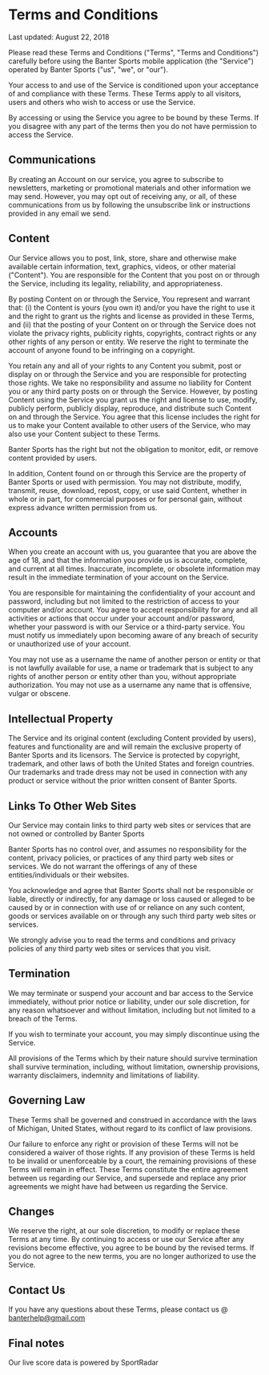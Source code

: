 Terms and Conditions  
====================

Last updated: August 22, 2018

Please read these Terms and Conditions ("Terms", "Terms and Conditions")
carefully before using the Banter Sports mobile application (the "Service")
operated by Banter Sports ("us", "we", or "our").

Your access to and use of the Service is conditioned upon your acceptance of
and compliance with these Terms. These Terms apply to all visitors, users and
others who wish to access or use the Service.

By accessing or using the Service you agree to be bound by these Terms. If you
disagree with any part of the terms then you do not have permission to access
the Service.

Communications  
--------------

By creating an Account on our service, you agree to subscribe to newsletters,
marketing or promotional materials and other information we may send. However,
you may opt out of receiving any, or all, of these communications from us by
following the unsubscribe link or instructions provided in any email we send.

Content  
-------

Our Service allows you to post, link, store, share and otherwise make
available certain information, text, graphics, videos, or other material
("Content"). You are responsible for the Content that you post on or through
the Service, including its legality, reliability, and appropriateness.

By posting Content on or through the Service, You represent and warrant that:
(i) the Content is yours (you own it) and/or you have the right to use it and
the right to grant us the rights and license as provided in these Terms, and
(ii) that the posting of your Content on or through the Service does not
violate the privacy rights, publicity rights, copyrights, contract rights or
any other rights of any person or entity. We reserve the right to terminate
the account of anyone found to be infringing on a copyright.

You retain any and all of your rights to any Content you submit, post or
display on or through the Service and you are responsible for protecting those
rights. We take no responsibility and assume no liability for Content you or
any third party posts on or through the Service. However, by posting Content
using the Service you grant us the right and license to use, modify, publicly
perform, publicly display, reproduce, and distribute such Content on and
through the Service. You agree that this license includes the right for us to
make your Content available to other users of the Service, who may also use
your Content subject to these Terms.

Banter Sports has the right but not the obligation to monitor, edit, or remove content provided by users.

In addition, Content found on or through this Service are the property of
Banter Sports or used with permission. You may not distribute, modify,
transmit, reuse, download, repost, copy, or use said Content, whether in whole
or in part, for commercial purposes or for personal gain, without express
advance written permission from us.

Accounts  
--------

When you create an account with us, you guarantee that you are above the age
of 18, and that the information you provide us is accurate, complete, and
current at all times. Inaccurate, incomplete, or obsolete information may
result in the immediate termination of your account on the Service.

You are responsible for maintaining the confidentiality of your account and
password, including but not limited to the restriction of access to your
computer and/or account. You agree to accept responsibility for any and all
activities or actions that occur under your account and/or password, whether
your password is with our Service or a third-party service. You must notify us
immediately upon becoming aware of any breach of security or unauthorized use
of your account.

You may not use as a username the name of another person or entity or that is
not lawfully available for use, a name or trademark that is subject to any
rights of another person or entity other than you, without appropriate
authorization. You may not use as a username any name that is offensive,
vulgar or obscene.

Intellectual Property  
---------------------

The Service and its original content (excluding Content provided by users),
features and functionality are and will remain the exclusive property of
Banter Sports and its licensors. The Service is protected by copyright,
trademark, and other laws of both the United States and foreign countries. Our
trademarks and trade dress may not be used in connection with any product or
service without the prior written consent of Banter Sports.

Links To Other Web Sites  
------------------------

Our Service may contain links to third party web sites or services that are
not owned or controlled by Banter Sports

Banter Sports has no control over, and assumes no responsibility for the
content, privacy policies, or practices of any third party web sites or
services. We do not warrant the offerings of any of these entities/individuals
or their websites.

You acknowledge and agree that Banter Sports shall not be responsible or
liable, directly or indirectly, for any damage or loss caused or alleged to be
caused by or in connection with use of or reliance on any such content, goods
or services available on or through any such third party web sites or
services.

We strongly advise you to read the terms and conditions and privacy policies
of any third party web sites or services that you visit.

Termination  
-----------

We may terminate or suspend your account and bar access to the Service
immediately, without prior notice or liability, under our sole discretion, for
any reason whatsoever and without limitation, including but not limited to a
breach of the Terms.

If you wish to terminate your account, you may simply discontinue using the
Service.

All provisions of the Terms which by their nature should survive termination
shall survive termination, including, without limitation, ownership
provisions, warranty disclaimers, indemnity and limitations of liability.

Governing Law  
-------------

These Terms shall be governed and construed in accordance with the laws of
Michigan, United States, without regard to its conflict of law provisions.

Our failure to enforce any right or provision of these Terms will not be
considered a waiver of those rights. If any provision of these Terms is held
to be invalid or unenforceable by a court, the remaining provisions of these
Terms will remain in effect. These Terms constitute the entire agreement
between us regarding our Service, and supersede and replace any prior
agreements we might have had between us regarding the Service.

Changes  
-------

We reserve the right, at our sole discretion, to modify or replace these Terms
at any time.
By continuing to access or use our Service after any revisions become
effective, you agree to be bound by the revised terms. If you do not agree to
the new terms, you are no longer authorized to use the Service.

Contact Us  
----------

If you have any questions about these Terms, please contact us @ banterhelp@gmail.com

Final notes
-----------

Our live score data is powered by SportRadar


